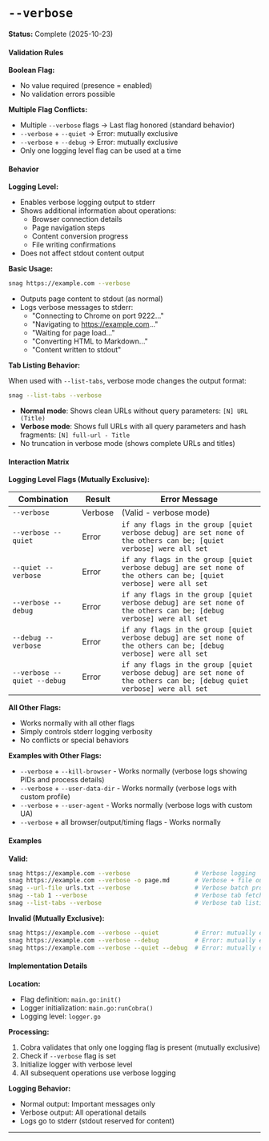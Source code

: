 # `--verbose`

**Status:** Complete (2025-10-23)

#### Validation Rules

**Boolean Flag:**

- No value required (presence = enabled)
- No validation errors possible

**Multiple Flag Conflicts:**

- Multiple `--verbose` flags → Last flag honored (standard behavior)
- `--verbose` + `--quiet` → Error: mutually exclusive
- `--verbose` + `--debug` → Error: mutually exclusive
- Only one logging level flag can be used at a time

#### Behavior

**Logging Level:**

- Enables verbose logging output to stderr
- Shows additional information about operations:
  - Browser connection details
  - Page navigation steps
  - Content conversion progress
  - File writing confirmations
- Does not affect stdout content output

**Basic Usage:**

```bash
snag https://example.com --verbose
```

- Outputs page content to stdout (as normal)
- Logs verbose messages to stderr:
  - "Connecting to Chrome on port 9222..."
  - "Navigating to https://example.com..."
  - "Waiting for page load..."
  - "Converting HTML to Markdown..."
  - "Content written to stdout"

**Tab Listing Behavior:**

When used with `--list-tabs`, verbose mode changes the output format:

```bash
snag --list-tabs --verbose
```

- **Normal mode**: Shows clean URLs without query parameters: `[N] URL (Title)`
- **Verbose mode**: Shows full URLs with all query parameters and hash fragments: `[N] full-url - Title`
- No truncation in verbose mode (shows complete URLs and titles)

#### Interaction Matrix

**Logging Level Flags (Mutually Exclusive):**

| Combination                 | Result  | Error Message                                                                                                           |
| --------------------------- | ------- | ----------------------------------------------------------------------------------------------------------------------- |
| `--verbose`                 | Verbose | (Valid - verbose mode)                                                                                                  |
| `--verbose --quiet`         | Error   | `if any flags in the group [quiet verbose debug] are set none of the others can be; [quiet verbose] were all set`       |
| `--quiet --verbose`         | Error   | `if any flags in the group [quiet verbose debug] are set none of the others can be; [quiet verbose] were all set`       |
| `--verbose --debug`         | Error   | `if any flags in the group [quiet verbose debug] are set none of the others can be; [debug verbose] were all set`       |
| `--debug --verbose`         | Error   | `if any flags in the group [quiet verbose debug] are set none of the others can be; [debug verbose] were all set`       |
| `--verbose --quiet --debug` | Error   | `if any flags in the group [quiet verbose debug] are set none of the others can be; [debug quiet verbose] were all set` |

**All Other Flags:**

- Works normally with all other flags
- Simply controls stderr logging verbosity
- No conflicts or special behaviors

**Examples with Other Flags:**

- `--verbose` + `--kill-browser` - Works normally (verbose logs showing PIDs and process details)
- `--verbose` + `--user-data-dir` - Works normally (verbose logs with custom profile)
- `--verbose` + `--user-agent` - Works normally (verbose logs with custom UA)
- `--verbose` + all browser/output/timing flags - Works normally

#### Examples

**Valid:**

```bash
snag https://example.com --verbose                  # Verbose logging
snag https://example.com --verbose -o page.md       # Verbose + file output
snag --url-file urls.txt --verbose                  # Verbose batch processing
snag --tab 1 --verbose                              # Verbose tab fetch
snag --list-tabs --verbose                          # Verbose tab listing
```

**Invalid (Mutually Exclusive):**

```bash
snag https://example.com --verbose --quiet          # Error: mutually exclusive
snag https://example.com --verbose --debug          # Error: mutually exclusive
snag https://example.com --verbose --quiet --debug  # Error: mutually exclusive
```

#### Implementation Details

**Location:**

- Flag definition: `main.go:init()`
- Logger initialization: `main.go:runCobra()`
- Logging level: `logger.go`

**Processing:**

1. Cobra validates that only one logging flag is present (mutually exclusive)
2. Check if `--verbose` flag is set
3. Initialize logger with verbose level
4. All subsequent operations use verbose logging

**Logging Behavior:**

- Normal output: Important messages only
- Verbose output: All operational details
- Logs go to stderr (stdout reserved for content)

---

